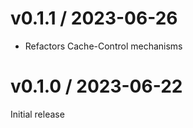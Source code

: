 
v0.1.1 / 2023-06-26
===================

  * Refactors Cache-Control mechanisms

v0.1.0 / 2023-06-22
===================

Initial release
